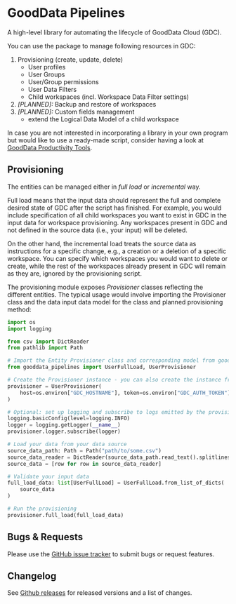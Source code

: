 # GoodData Pipelines

A high-level library for automating the lifecycle of GoodData Cloud (GDC).

You can use the package to manage following resources in GDC:

1. Provisioning (create, update, delete)
   - User profiles
   - User Groups
   - User/Group permissions
   - User Data Filters
   - Child workspaces (incl. Workspace Data Filter settings)
1. _[PLANNED]:_ Backup and restore of workspaces
1. _[PLANNED]:_ Custom fields management
   - extend the Logical Data Model of a child workspace

In case you are not interested in incorporating a library in your own program but would like to use a ready-made script, consider having a look at [GoodData Productivity Tools](https://github.com/gooddata/gooddata-productivity-tools).

## Provisioning

The entities can be managed either in _full load_ or _incremental_ way.

Full load means that the input data should represent the full and complete desired state of GDC after the script has finished. For example, you would include specification of all child workspaces you want to exist in GDC in the input data for workspace provisioning. Any workspaces present in GDC and not defined in the source data (i.e., your input) will be deleted.

On the other hand, the incremental load treats the source data as instructions for a specific change, e.g., a creation or a deletion of a specific workspace. You can specify which workspaces you would want to delete or create, while the rest of the workspaces already present in GDC will remain as they are, ignored by the provisioning script.

The provisioning module exposes _Provisioner_ classes reflecting the different entities. The typical usage would involve importing the Provisioner class and the data input data model for the class and planned provisioning method:

```python
import os
import logging

from csv import DictReader
from pathlib import Path

# Import the Entity Provisioner class and corresponding model from gooddata_pipelines library
from gooddata_pipelines import UserFullLoad, UserProvisioner

# Create the Provisioner instance - you can also create the instance from a GDC yaml profile
provisioner = UserProvisioner(
    host=os.environ["GDC_HOSTNAME"], token=os.environ["GDC_AUTH_TOKEN"]
)

# Optional: set up logging and subscribe to logs emitted by the provisioner
logging.basicConfig(level=logging.INFO)
logger = logging.getLogger(__name__)
provisioner.logger.subscribe(logger)

# Load your data from your data source
source_data_path: Path = Path("path/to/some.csv")
source_data_reader = DictReader(source_data_path.read_text().splitlines())
source_data = [row for row in source_data_reader]

# Validate your input data
full_load_data: list[UserFullLoad] = UserFullLoad.from_list_of_dicts(
    source_data
)

# Run the provisioning
provisioner.full_load(full_load_data)

```

## Bugs & Requests

Please use the [GitHub issue tracker](https://github.com/gooddata/gooddata-python-sdk/issues) to submit bugs
or request features.

## Changelog

See [Github releases](https://github.com/gooddata/gooddata-python-sdk/releases) for released versions
and a list of changes.
